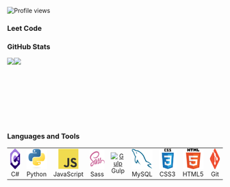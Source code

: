 ![Profile views](https://gpvc.arturio.dev/YarikMix)

<h3 align="left">Leet Code</h3>

<h3 align="left">GitHub Stats</h3>

<div align="center" style="display: flex;">
  <img height="150em" src="https://github-readme-stats.vercel.app/api?username=YarikMix&show_icons=true&title_color=007bff&text_color=e7e7e7&icon_color=007bff&bg_color=171c28" />
  <img height="150em" src="https://github-readme-stats.vercel.app/api/top-langs/?username=YarikMix&langs_count=10&layout=compact&title_color=007bff&text_color=e7e7e7&icon_color=007bff&bg_color=171c28" />
</div>

<h3 align="left">Languages and Tools</h3>

<table>
	<tr>
		<td align="center" width="96">
			<a href="#">
				<img src="./img/c-sharp.svg" width="48" height="48" alt="C#"/>
			</a>
			<br>C#
		</td>
		<td align="center" width="96">
			<a href="#">
				<img src="./img/python.svg" width="48" height="48" alt="Python"/>
			</a>
			<br>Python
		</td>
		<td align="center" width="96">
			<a href="#">
				<img src="./img/javascript.svg" width="48" height="48" alt="JavaScript"/>
			</a>
			<br>JavaScript
		</td>
		<td align="center" width="96">
			<a href="#">
				<img src="./img/sass.svg" width="48" height="48" alt="Sass"/>
			</a>
			<br>Sass
		</td>
		<td align="center" width="96">
			<a href="#">
				<img src="https://upload.wikimedia.org/wikipedia/commons/thumb/7/72/Gulp.js_Logo.svg/1200px-Gulp.js_Logo.svg.png" height="48" alt="Gulp"/>
			</a>
			<br>Gulp
		</td>
		<td align="center" width="96">
			<a href="#">
				<img src="./img/mysql.svg" width="48" height="48" alt="MySQL"/>
			</a>
			<br>MySQL
		</td>
		<td align="center" width="96">
			<a href="#">
				<img src="./img/css3.png" width="48" height="48" alt="CSS3"/>
			</a>
			<br>CSS3
		</td>
		<td align="center" width="96">
			<a href="#">
				<img src="./img/html5.png" width="48" height="48" alt="HTML5"/>
			</a>
			<br>HTML5
		</td>
		<td align="center" width="96">
			<a href="#">
				<img src="./img/git.png" width="48" height="48" alt="Git"/>
			</a>
			<br>Git
		</td>
	</tr>
</table>
